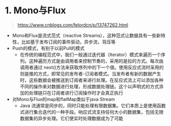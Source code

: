 # 1. Mono与Flux
> https://www.cnblogs.com/felordcn/p/13747262.html
- Mono和Flux是流式范式（reactive Streams），这种范式让数据具有一些新特性，比如基于发布订阅的事件驱动，异步流，背压等
- Push的模式，有别于以前Pull的模式
  - 在传统的编程范式中，我们一般通过迭代器（Iterator）模式来遍历一个序列。这种遍历方式是由调用者来控制节奏的，采用的是拉的方式。每次由调用者通过 next()方法来获取序列中的下一个值。使用反应式流时采用的则是推的方式，即常见的发布者-订阅者模式。当发布者有新的数据产生时，这些数据会被推送到订阅者来进行处理。在反应式流上可以添加各种不同的操作来对数据进行处理，形成数据处理链。这个以声明式的方式添加的处理链只在订阅者进行订阅操作时才会真正执行
- 对Mono与Flux的map和flatMap类似于java Stream
  - Java 流通常是同步的，同时只能处理有限数据集。它们本质上是使用函数式进行集合迭代的一种手段。响应式流支持任何大小的数据集，包括无限数据集的异步处理。它们使实时处理数据成为了可能   
